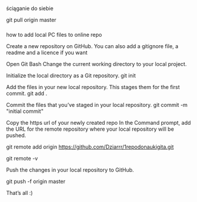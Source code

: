 ###
ściąganie do siebie

git pull origin master

###
how to add local PC files to online repo

Create a new repository on GitHub. You can also add a gitignore file, a readme and a licence if you want
 
Open Git Bash
Change the current working directory to your local project.

Initialize the local directory as a Git repository.
   git init

Add the files in your new local repository. This stages them for the first commit.
   git add .

Commit the files that you’ve staged in your local repository.
   git commit -m "initial commit"

Copy the https url of your newly created repo
In the Command prompt, add the URL for the remote repository where your local repository will be pushed.

   git remote add origin https://github.com/Dziarrr/1repodonaukigita.git

   git remote -v

Push the changes in your local repository to GitHub.

git push -f origin master

That’s all :)

